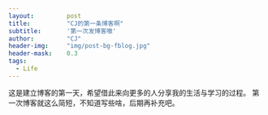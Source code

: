 ```yaml
---
layout: 		post
title: 			"CJ的第一条博客啊"
subtitle: 		'第一次发博客嗷'
author: 		"CJ"
header-img: 	"img/post-bg-fblog.jpg"
header-mask: 	0.3
tags:
  - Life
---
```


这是建立博客的第一天，希望借此来向更多的人分享我的生活与学习的过程。
第一次博客就这么简短，不知道写些啥，后期再补充吧。

	
